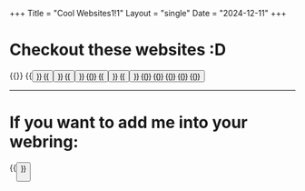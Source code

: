 +++
Title = "Cool Websites1!1"
Layout = "single"
Date = "2024-12-11"
+++


# Checkout these websites :D

<div class="webring">
    {{<no-button href="https://cyber.dabamos.de" src="https://cyber.dabamos.de/images/favicon.ico" text="The Cyber Vanguard" color="#993366" border-color="#e6e6e6" background-color="#262626"/>}}
    {{<button href="https://blinkies.cafe" src="blinkiesCafe-badge.gif" alt="blinkies.cafe | make your own blinkies!" >}}
    {{<button href="https://spyware.neocities.org/" src="spyware.png" alt="spyware neocities" >}}
    {{<button href="https://ratakor.neocities.org" src="ratakor.gif" alt="ratakor" >}}
    {{<no-button href="https://ahwx.org" text="「ahwx ♥」"color="#a2b0f7" font-size="25px" background-color="#2f3345" border-color="#e997b3"/>}}
    {{<button href="http://fauux.neocities.org/" src="fauux-btn-01.gif" alt="Fauux Neocities" >}}
    {{<button href="https://digdeeper.club/" src="digdeeper.png" alt="digdeeper" >}}
    {{<no-button href="https://comfy.guide/" src="denshi-logo.jpg" text="Comfy.Guide" border-color="#1e71d1"/>}}
    {{<no-button href="https://cat-milk.github.io/Anime-Girls-Holding-Programming-Books/" src="Nene_Sakura_Rust.png" text="AGHPB" font-size="14px" border-color="#FFFFFF"/>}}
    {{<no-button href="https://grugbrain.dev/" src="grug.png" text="grugbrain" border-color="#FFFFFF"/>}}
    {{<no-button href="https://gohorse.com.br/extreme-go-horse-xgh.html" src="horse21.png" text="GO HORSE PROCESS" border-color="#FFFFFF"/>}}
    {{<no-button href="https://lainzine.org/archive" src="lainzine.ico" text="LainZine"/>}}
</div>

---

# If you want to add me into your webring:

{{<button href="/." src="/webring.png" alt="daytheipc webring" >}}
